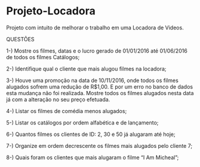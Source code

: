# Projeto-Locadora

Projeto com intuito de melhorar o trabalho em uma Locadora de Videos.


QUESTÕES

1-) Mostre os filmes, datas e o lucro gerado de 01/01/2016 até 01/06/2016 de todos os filmes Catálogos;

2-) Identifique qual o cliente que mais alugou filmes na locadora;

3-) Houve uma promoção na data de 10/11/2016, onde todos os filmes alugados sofrem uma redução de R$1,00. E por um erro no banco de dados esta mudança não foi realizada. Mostre todos os filmes alugados nesta data já com a alteração no seu preço efetuada.

4-) Listar os filmes de comédia menos alugados;

5-) Listar os catálogos por ordem alfabética e de lançamento;

6-) Quantos filmes os clientes de ID: 2, 30 e 50 já alugaram até hoje;

7-) Organize em ordem decrescente os filmes mais alugados pelo cliente 7;

8-) Quais foram os clientes que mais alugaram o filme “I Am Micheal”;
